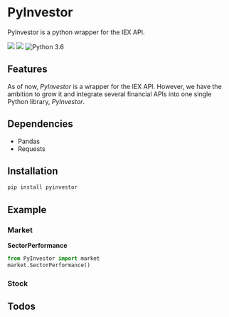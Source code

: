 # PyInvestor

PyInvestor is a python wrapper for the IEX API.


[![](https://travis-ci.com/SamurAi-sarl/PyInvestor.svg?token=1ybw2N4PGqXLfqpxx5kG&branch=master)]()
[![](https://img.shields.io/github/license/SamurAi-sarl/PyInvestor.svg)](https://github.com/SamurAi-sarl/PyInvestor)
![Python 3.6](https://img.shields.io/badge/Python-3.6-blue.svg)

## Features

As of now, *PyInvestor* is a wrapper for the IEX API. However, 
we have the ambition to grow it and integrate several financial
APIs into one single Python library, *PyInvestor*.

  
## Dependencies

- Pandas
- Requests

## Installation

``` bash
pip install pyinvestor
```

## Example

### Market

__SectorPerformance__

``` python
from PyInvestor import market
market.SectorPerformance()
```

### Stock


## Todos


